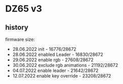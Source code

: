 # DZ65 v3

## history

firmware size:

- 28.06.2022 init - 16776/28672
- 28.06.2022 enabled Leader - 16830/28672
- 29.06.2022 enable rgb - 27608/28672
- 30.06.2022 exclude rgb animations - 21192/28672
- 04.07.2022 enable leader - 21642/28672
- 12.07.2022 enable key override - 23208/28672
